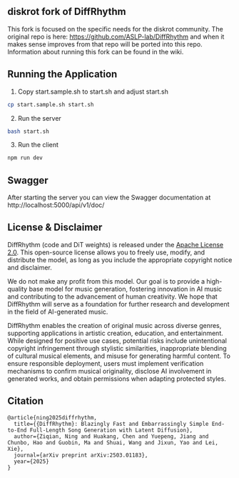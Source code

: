 
## diskrot fork of DiffRhythm

This fork is focused on the specific needs for the diskrot community. The original repo is here: https://github.com/ASLP-lab/DiffRhythm and when it makes sense improves from that repo will be ported into this repo. Information about running this fork can be found in the wiki.

## Running the Application

1. Copy start.sample.sh to start.sh and adjust start.sh

```bash
cp start.sample.sh start.sh 
```

2. Run the server

```bash
bash start.sh 
```

3. Run the client

```bash
npm run dev
```



## Swagger

After starting the server you can view the Swagger documentation at http://localhost:5000/api/v1/doc/

## License & Disclaimer

DiffRhythm (code and DiT weights) is released under the [Apache License 2.0](https://www.apache.org/licenses/LICENSE-2.0). This open-source license allows you to freely use, modify, and distribute the model, as long as you include the appropriate copyright notice and disclaimer.

We do not make any profit from this model. Our goal is to provide a high-quality base model for music generation, fostering innovation in AI music and contributing to the advancement of human creativity. We hope that DiffRhythm will serve as a foundation for further research and development in the field of AI-generated music.

DiffRhythm enables the creation of original music across diverse genres, supporting applications in artistic creation, education, and entertainment. While designed for positive use cases, potential risks include unintentional copyright infringement through stylistic similarities, inappropriate blending of cultural musical elements, and misuse for generating harmful content. To ensure responsible deployment, users must implement verification mechanisms to confirm musical originality, disclose AI involvement in generated works, and obtain permissions when adapting protected styles.

## Citation
```
@article{ning2025diffrhythm,
  title={{DiffRhythm}: Blazingly Fast and Embarrassingly Simple End-to-End Full-Length Song Generation with Latent Diffusion},
  author={Ziqian, Ning and Huakang, Chen and Yuepeng, Jiang and Chunbo, Hao and Guobin, Ma and Shuai, Wang and Jixun, Yao and Lei, Xie},
  journal={arXiv preprint arXiv:2503.01183},
  year={2025}
}
```
